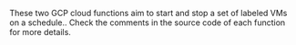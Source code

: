 These two GCP cloud functions aim to start and stop a set of labeled VMs on a schedule.. Check the comments in the source code of each function for more details. 
